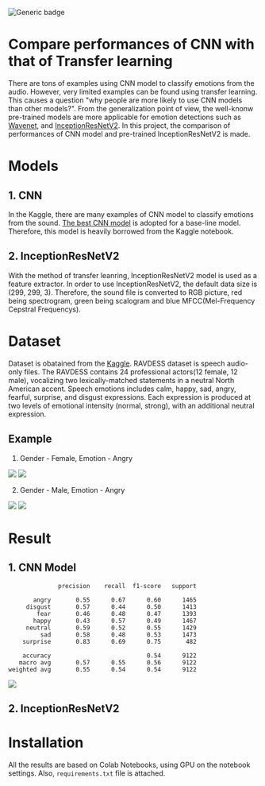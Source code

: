![Generic badge](https://img.shields.io/badge/version-1.1.1-green.svg)
# Compare performances of CNN with that of Transfer learning
There are tons of examples using CNN model to classify emotions from the audio. However, very limited examples can be found using transfer learning. This causes a question  "why people are more likely to use CNN models than other models?". From the generalization point of view, the well-knonw pre-trained models are more applicable for emotion detections such as [Wavenet](https://deepmind.com/blog/article/wavenet-generative-model-raw-audio), and [InceptionResNetV2](https://arxiv.org/abs/1602.07261). In this project, the comparison of performances of CNN model and pre-trained InceptionResNetV2 is made. 
# Models
## 1. CNN 
In the Kaggle, there are many examples of CNN model to classify emotions from the sound. [The best CNN model](https://www.kaggle.com/ejlok1/audio-emotion-part-3-baseline-model) is adopted for a base-line model. Therefore, this model is heavily borrowed from the Kaggle notebook. 
## 2. InceptionResNetV2
With the method of transfer leanring, InceptionResNetV2 model is used as a feature extractor. In order to use InceptionResNetV2, the default data size is (299, 299, 3). Therefore, the sound file is converted to RGB picture, red being spectrogram, green being scalogram and blue MFCC(Mel-Frequency Cepstral Frequencys). 

# Dataset
Dataset is obatained from the [Kaggle](https://www.kaggle.com/uwrfkaggler/ravdess-emotional-speech-audio). RAVDESS dataset is speech audio-only files. The RAVDESS contains 24 professional actors(12 female, 12 male), vocalizing two lexically-matched statements in a neutral North American accent. Speech emotions includes calm, happy, sad, angry, fearful, surprise, and disgust expressions. Each expression is produced at two levels of emotional intensity (normal, strong), with an additional neutral expression.

Example
------------------------------------
1. Gender - Female, Emotion - Angry 
<div>
  <img src = "https://user-images.githubusercontent.com/70493869/104118197-88b2f380-536a-11eb-9a3e-b0d0c01d700f.png"></img>
  <img src = "https://user-images.githubusercontent.com/70493869/104120027-109efa80-5377-11eb-9c83-3c7f9d84421a.png"></img>
</div>

2. Gender - Male, Emotion - Angry 
<div>
  <img src = "https://user-images.githubusercontent.com/70493869/104120065-5491ff80-5377-11eb-8097-bfef1573ae99.png"></img>
  <img src = "https://user-images.githubusercontent.com/70493869/104120066-552a9600-5377-11eb-8239-440cd642df0d.png"></img>
</div>


# Result

## 1. CNN Model

```
              precision    recall  f1-score   support

       angry       0.55      0.67      0.60      1465
     disgust       0.57      0.44      0.50      1413
        fear       0.46      0.48      0.47      1393
       happy       0.43      0.57      0.49      1467
     neutral       0.59      0.52      0.55      1429
         sad       0.58      0.48      0.53      1473
    surprise       0.83      0.69      0.75       482

    accuracy                           0.54      9122
   macro avg       0.57      0.55      0.56      9122
weighted avg       0.55      0.54      0.54      9122
```
<div>
  <img src = "https://user-images.githubusercontent.com/70493869/104126335-448e1600-539f-11eb-9132-038b57894018.png"></img>
</div>



## 2. InceptionResNetV2







# Installation
All the results are based on Colab Notebooks, using GPU on the notebook settings. Also, `requirements.txt` file is attached. 

